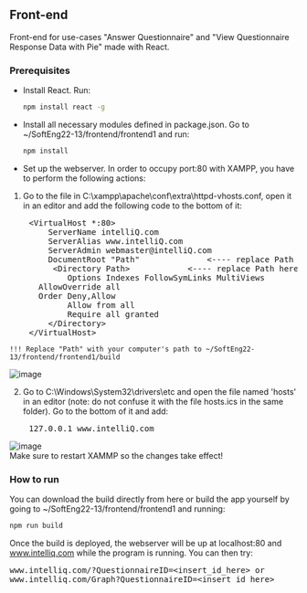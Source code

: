 <!-- FRONT-END -->
## Front-end

Front-end for use-cases "Answer Questionnaire" and "View Questionnaire Response Data with Pie" made with React.

### Prerequisites

* Install React. Run:
  ```sh
  npm install react -g
  ```
* Install all necessary modules defined in package.json. Go to ~/SoftEng22-13/frontend/frontend1 and run:
  ```sh
  npm install
  ```
* Set up the webserver. In order to occupy port:80 with XAMPP, you have to perform the following actions:

 1. Go to the file in C:\xampp\apache\conf\extra\httpd-vhosts.conf, open it in an 
 editor and add the following code to the bottom of it:
 
 <pre>    &ltVirtualHost *:80&gt
        ServerName intelliQ.com
        ServerAlias www.intelliQ.com
        ServerAdmin webmaster@intelliQ.com
        DocumentRoot "Path"              <---- replace Path here 
         &ltDirectory Path&gt            <---- replace Path here 
            Options Indexes FollowSymLinks MultiViews
      AllowOverride all
      Order Deny,Allow
            Allow from all
            Require all granted
        &lt/Directory&gt
    &lt/VirtualHost&gt
</pre>

    !!! Replace "Path" with your computer's path to ~/SoftEng22-13/frontend/frontend1/build
![image](https://user-images.githubusercontent.com/115226054/219376650-7f400422-7339-489d-9b7a-a60e5ceb596b.png)

  2. Go to C:\Windows\System32\drivers\etc and open the file named 'hosts' in an editor (note: do not 
  confuse it with the file hosts.ics in the same folder). Go to the bottom of it and add:<br>
<pre>    127.0.0.1 www.intelliQ.com </pre>
![image](https://user-images.githubusercontent.com/115226054/217953612-a960806e-238f-41d1-b47d-0c716341659f.png) <br>
Make sure to restart XAMMP so the changes take effect!
### How to run

You can download the build directly from here or build the app yourself by going to ~/SoftEng22-13/frontend/frontend1 and running:
  ```sh
  npm run build
  ```
Once the build is deployed, the webserver will be up at localhost:80 and www.intelliq.com while the 
program is running. You can then try:
<pre>
www.intelliq.com/?QuestionnaireID=&ltinsert_id_here&gt or
www.intelliq.com/Graph?QuestionnaireID=&ltinsert_id_here&gt
</pre>
